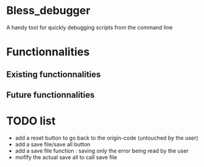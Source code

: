 # Bless_debugger
A handy tool for quickly debugging scripts from the command line


# Functionnalities


## Existing functionnalities

## Future functionnalities


# TODO list

+ add a reset button to go back to the origin-code (untouched by the user)
+ add a save file/save all button
+ add a save file function : saving only the error being read by the user
+ mofify the actual save all to call save file
